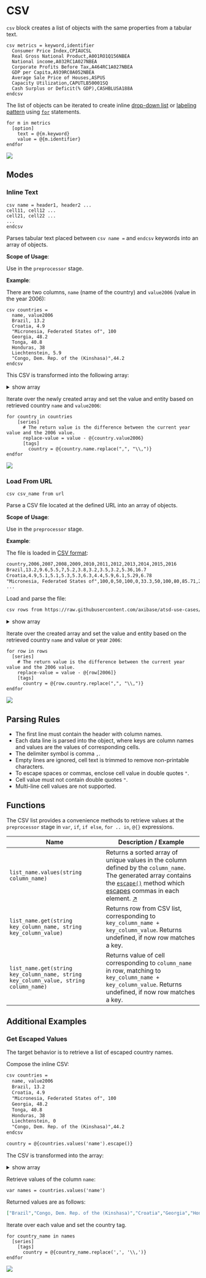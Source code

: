 # CSV

`csv` block creates a list of objects with the same properties from a tabular text.

```ls
csv metrics = keyword,identifier
  Consumer Price Index,CPIAUCSL
  Real Gross National Product,A001RO1Q156NBEA
  National income,A032RC1A027NBEA
  Corporate Profits Before Tax,A464RC1A027NBEA
  GDP per Capita,A939RC0A052NBEA
  Average Sale Price of Houses,ASPUS
  Capacity Utilization,CAPUTLB50001SQ
  Cash Surplus or Deficit(% GDP),CASHBLUSA188A
endcsv
```

The list of objects can be iterated to create inline [drop-down list](../configuration/drop-down-lists.md) or [labeling pattern](./label-formatting.md) using [`for`](./control-structures.md#for) statements.

```ls
for m in metrics
  [option]
    text = @{m.keyword}
    value = @{m.identifier}
endfor
```

[![](./images/csv-list-example.png)](https://trends.axibase.com/7fc545d0)

## Modes

### Inline Text

```ls
csv name = header1, header2 ...
cell11, cell12 ...
cell21, cell22 ...
...
endcsv
```

Parses tabular text placed between `csv name =` and `endcsv` keywords into an array of objects.

**Scope of Usage**:

Use in the `preprocessor` stage.

**Example**:

There are two columns, `name` (name of the country) and `value2006` (value in the year 2006):

```ls
csv countries =
  name, value2006
  Brazil, 13.2
  Croatia, 4.9
  "Micronesia, Federated States of", 100
  Georgia, 48.2
  Tonga, 40.8
  Honduras, 38
  Liechtenstein, 5.9
  "Congo, Dem. Rep. of the (Kinshasa)",44.2
endcsv
```

This CSV is transformed into the following array:

<details>
<summary>show array</summary>

```json
[
    {
        "name":"Brazil",
        "value2006":"13.2"
    },
    {
        "name":"Croatia",
        "value2006":"4.9"
    },
    {
        "name":"Micronesia, Federated States of",
        "value2006":"100"
    },
    {
        "name":"Georgia",
        "value2006":"48.2"
    },
    {
        "name":"Tonga",
        "value2006":"40.8"
    },
    {
        "name":"Honduras",
        "value2006":"38"
    },
    {
        "name":"Liechtenstein",
        "value2006":"5.9"
    },
    {
        "name":"Congo, Dem. Rep. of the (Kinshasa)",
        "value2006":"44.2"
    }
]
```

</details>

Iterate over the newly created array and set the value and entity based on retrieved country `name` and `value2006`:

```ls
for country in countries
    [series]
      # The return value is the difference between the current year value and the 2006 value.
      replace-value = value - @{country.value2006}
      [tags]
        country = @{country.name.replace(",", "\\,")}
endfor
```

[![](./images/csv-inline.png)](https://apps.axibase.com/chartlab/df616dfa/8/)

### Load From URL

```ls
csv csv_name from url
```

Parse a CSV file located at the defined URL into an array of objects.

**Scope of Usage**:

Use in the `preprocessor` stage.

**Example**:

The file is loaded in [CSV format](https://raw.githubusercontent.com/axibase/atsd-use-cases/master/research/us-visa-refusal/resources/visa-refusal.csv):

```txt
country,2006,2007,2008,2009,2010,2011,2012,2013,2014,2015,2016
Brazil,13.2,9.6,5.5,7,5.2,3.8,3.2,3.5,3.2,5.36,16.7
Croatia,4.9,5.1,5.1,5.3,5.3,6.3,4.4,5.9,6.1,5.29,6.78
"Micronesia, Federated States of",100,0,50,100,0,33.3,50,100,80,85.71,25
...
```

Load and parse the file:

```sh
csv rows from https://raw.githubusercontent.com/axibase/atsd-use-cases/master/USVisaRefusal/Resources/visa-refusal.csv
```

<details>
<summary>show array</summary>

```json
[
    {
        "2006":"13.2",
        "2007":"9.6",
        "2008":"5.5",
        "2009":"7",
        "2010":"5.2",
        "2011":"3.8",
        "2012":"3.2",
        "2013":"3.5",
        "2014":"3.2",
        "2015":"5.36",
        "2016":"16.7",
        "country":"Brazil"
    },
    {
        "2006":"4.9",
        "2007":"5.1",
        "2008":"5.1",
        "2009":"5.3",
        "2010":"5.3",
        "2011":"6.3",
        "2012":"4.4",
        "2013":"5.9",
        "2014":"6.1",
        "2015":"5.29",
        "2016":"6.78",
        "country":"Croatia"
        ...
    },
```

</details>

Iterate over the created array and set the value and entity based on the retrieved country `name` and value or year `2006`:

```ls
for row in rows
  [series]
    # The return value is the difference between the current year value and the 2006 value.
    replace-value = value - @{row[2006]}
    [tags]
      country = @{row.country.replace(",", "\\,")}
endfor
```

[![](./images/csv-mode.png)](https://apps.axibase.com/chartlab/b00d77c0)

## Parsing Rules

* The first line must contain the header with column names.
* Each data line is parsed into the object, where keys are column names and values are the values of corresponding cells.
* The delimiter symbol is comma `,`.
* Empty lines are ignored, cell text is trimmed to remove non-printable characters.
* To escape spaces or commas, enclose cell value in double quotes `"`.
* Cell value must not contain double quotes `"`.
* Multi-line cell values are not supported.

## Functions

The CSV list provides a convenience methods to retrieve values at the `preprocessor` stage in `var`, `if`, `if else`, `for .. in`, `@{}` expressions.

Name|Description / Example
---|---
`list_name.values(string column_name)`|Returns a sorted array of unique values in the column defined by the `column_name`.<br> The generated array contains the [`escape()`](./control-structures.md#listescape) method which [escapes](#get-escaped-values) commas in each element. [↗](https://apps.axibase.com/chartlab/e7ce2234 "View in Chart Lab")
`list_name.get(string key_column_name, string key_column_value)`|Returns row from CSV list, corresponding to `key_column_name + key_column_value`. Returns undefined, if now row matches a key.
`list_name.get(string key_column_name, string key_column_value, string column_name)`|Returns value of cell corresponding to `column_name` in row, matching to `key_column_name + key_column_value`. Returns undefined, if now row matches a key.

## Additional Examples

### Get Escaped Values

The target behavior is to retrieve a list of escaped country names.

Compose the inline CSV:

```txt
csv countries =
  name, value2006
  Brazil, 13.2
  Croatia, 4.9
  "Micronesia, Federated States of", 100
  Georgia, 48.2
  Tonga, 40.8
  Honduras, 38
  Liechtenstein, 0
  "Congo, Dem. Rep. of the (Kinshasa)",44.2
endcsv

country = @{countries.values('name').escape()}
```

The CSV is transformed into the array:

<details>
<summary>show array</summary>

```json
[
    {
        "name":"Brazil",
        "value2006":"13.2"
    },
    {
        "name":"Croatia",
        "value2006":"4.9"
    },
    {
        "name":"Micronesia, Federated States of",
        "value2006":"100"
    },
    {
        "name":"Georgia",
        "value2006":"48.2"
    },
    {
        "name":"Tonga",
        "value2006":"40.8"
    },
    {
        "name":"Honduras",
        "value2006":"38"
    },
    {
        "name":"Liechtenstein",
        "value2006":"5.9"
    },
    {
        "name":"Congo, Dem. Rep. of the (Kinshasa)",
        "value2006":"44.2"
    }
]
```

</details>

Retrieve values of the column `name`:

```ls
var names = countries.values('name')
```

Returned values are as follows:

```json
["Brazil","Congo, Dem. Rep. of the (Kinshasa)","Croatia","Georgia","Honduras","Liechtenstein","Micronesia, Federated States of","Tonga"]
```

Iterate over each value and set the country tag.

```ls
for country_name in names
  [series]
    [tags]
      country = @{country_name.replace(',', '\\,')}
endfor
```

[![](./images/escape-csv.values.png)](https://apps.axibase.com/chartlab/e7ce2234)
